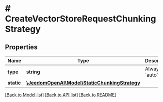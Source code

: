 # # CreateVectorStoreRequestChunkingStrategy

## Properties

Name | Type | Description | Notes
------------ | ------------- | ------------- | -------------
**type** | **string** | Always &#x60;auto&#x60;. |
**static** | [**\JeedomOpenAI\Model\StaticChunkingStrategy**](StaticChunkingStrategy.md) |  |

[[Back to Model list]](../../README.md#models) [[Back to API list]](../../README.md#endpoints) [[Back to README]](../../README.md)
